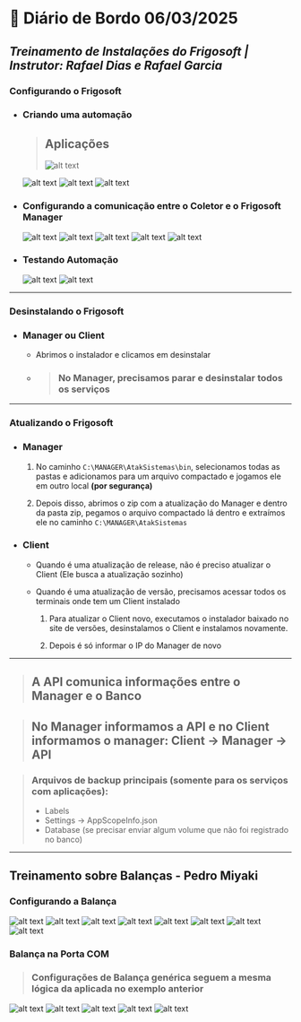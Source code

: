 # 📌 **Diário de Bordo 06/03/2025**
## *Treinamento de Instalações do Frigosoft | Instrutor: Rafael Dias e Rafael Garcia*

### **Configurando o Frigosoft**

- ### Criando uma automação
    > ## Aplicações 
    >![alt text](../imagens/Screenshot_125.png)

    ![alt text](../imagens/Screenshot_124.png)
    ![alt text](../imagens/Screenshot_123.png)
    ![alt text](../imagens/Screenshot_128.png)

- ### Configurando a comunicação entre o Coletor e o Frigosoft Manager
    ![alt text](../imagens/Screenshot_120.png)
    ![alt text](../imagens/Screenshot_126.png)
    ![alt text](../imagens/Screenshot_121.png)
    ![alt text](../imagens/Screenshot_122.png)
    ![alt text](../imagens/Screenshot_129.png)

- ### Testando Automação
    ![alt text](../imagens/Screenshot_127.png)
    ![alt text](../imagens/Screenshot_130.png)

---

### **Desinstalando o Frigosoft**

- ### Manager ou Client
    - Abrimos o instalador e clicamos em desinstalar
    
    - > ### No Manager, precisamos parar e desinstalar todos os serviços

---

### **Atualizando o Frigosoft**

- ### Manager
    1. No caminho `C:\MANAGER\AtakSistemas\bin`, selecionamos todas as pastas e adicionamos para um arquivo compactado e jogamos ele em outro local **(por segurança)**

    2. Depois disso, abrimos o zip com a atualização do Manager e dentro da pasta zip, pegamos o arquivo compactado lá dentro e extraímos ele no caminho `C:\MANAGER\AtakSistemas`

- ### Client
    - Quando é uma atualização de release, não é preciso atualizar o Client (Ele busca a atualização sozinho)

    - Quando é uma atualização de versão, precisamos acessar todos os terminais onde tem um Client instalado
        1. Para atualizar o Client novo, executamos o instalador baixado no site de versões, desinstalamos o Client e instalamos novamente.
        
        2. Depois é só informar o IP do Manager de novo

---

> ## A API comunica informações entre o Manager e o Banco

> ## No Manager informamos a API e no Client informamos o manager: Client -> Manager -> API

> ### Arquivos de backup principais (somente para os serviços com aplicações):
> - Labels
> - Settings -> AppScopeInfo.json
> - Database (se precisar enviar algum volume que não foi registrado no banco)

---

## Treinamento sobre Balanças - Pedro Miyaki

### Configurando a Balança

![alt text](../imagens/Screenshot_131.png)
![alt text](../imagens/Screenshot_132.png)
![alt text](../imagens/Screenshot_133.png)
![alt text](../imagens/Screenshot_134.png)
![alt text](../imagens/Screenshot_135.png)
![alt text](../imagens/Screenshot_136.png)
![alt text](../imagens/Screenshot_137.png)
![alt text](../imagens/Screenshot_138.png)

### Balança na Porta COM
> ### Configurações de Balança genérica seguem a mesma lógica da aplicada no exemplo anterior

![alt text](../imagens/Screenshot_139.png)
![alt text](../imagens/Screenshot_140.png)
![alt text](../imagens/Screenshot_141.png)
![alt text](../imagens/Screenshot_142.png)
![alt text](../imagens/Screenshot_143.png)